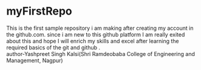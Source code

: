 # myFirstRepo
This is the first sample repository i am making after creating my account in the github.com. since i am new to this github platform I am really exited about this and hope I will enrich my skills and excel after learning the required basics of the git and github .
<br>
author-Yashpreet Singh Kalsi(Shri Ramdeobaba College of Engineering and Management, Nagpur)
